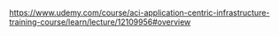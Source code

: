 https://www.udemy.com/course/aci-application-centric-infrastructure-training-course/learn/lecture/12109956#overview



